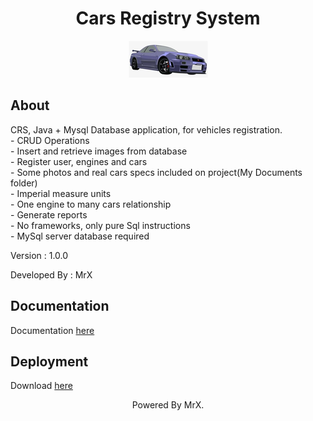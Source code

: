 <div align="center"><h1>Cars Registry System</h1></div>

<p align="center">
  <img src="icon.png">
</p>

<h2>About</h2>

<p>CRS, Java + Mysql Database application, for vehicles registration.<br/>
- CRUD Operations<br/>
- Insert and retrieve images from database<br/>
- Register user, engines and cars<br/>
- Some photos and real cars specs included on project(My Documents folder)<br/>
- Imperial measure units<br/>
- One engine to many cars relationship<br/>
- Generate reports<br/>
- No frameworks, only pure Sql instructions<br/>
- MySql server database required</p>
<p>Version : 1.0.0</p>
<p>Developed By : MrX</p>


<h2>Documentation</h2>

<p>Documentation <a href="#">here</a></p>


<h2>Deployment</h2>

<p>Download <a href="https://github.com/MrX456/Cars_Registry_System/raw/main/_Deploy/crs_v1.0.0.msi">here</a></p>


<p align="center">Powered By MrX.</p>
